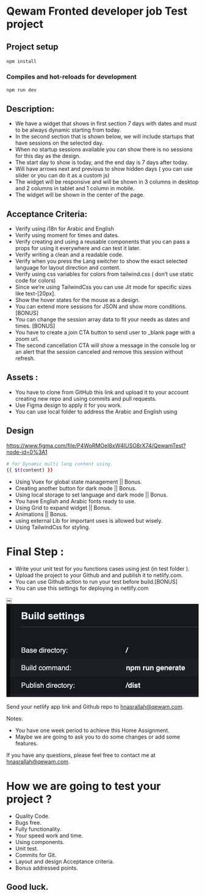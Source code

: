 # Qewam Fronted developer job Test project

## Project setup

```
npm install
```

### Compiles and hot-reloads for development

```
npm run dev
```

## Description:

- We have a widget that shows in first section 7 days with dates and must to be always dynamic starting from today.
- In the second section that is shown below, we will include startups that have sessions on the selected day.
- When no startup sessions available you can show there is no sessions for this day as the design.
- The start day to show is today, and the end day is 7 days after today.
- Will have arrows next and previous to show hidden days ( you can use slider or you can do it as a custom js)
- The widget will be responsive and will be shown in 3 columns in desktop and 2 columns in tablet and 1 column in mobile.
- The widget will be shown in the center of the page.

## Acceptance Criteria:

- Verify using i18n for Arabic and English
- Verify using moment for times and dates.
- Verify creating and using a reusable components that you can pass a props for using it everywhere and can test it later.
- Verify writing a clean and a readable code.
- Verify when you press the Lang switcher to show the exact selected language for layout direction and content.
- Verify using css variables for colors from tailwind.css ( don’t use static code for colors)
- Since we’re using TailwindCss you can use Jit mode for specific sizes like text-[20px].
- Show the hover states for the mouse as a design.
- You can extend more sessions for JSON and show more conditions. [BONUS]
- You can change the session array data to fit your needs as dates and times. [BONUS]
- You have to create a join CTA button to send user to \_blank page with a zoom url.
- The second cancellation CTA will show a message in the console log or an alert that the session canceled and remove this session without refresh.

## Assets :

- You have to clone from GitHub this link and upload it to your account creating new repo and using commits and pull requests.
- Use Figma design to apply it for you work.
- You can use local folder to address the Arabic and English using

## Design

https://www.figma.com/file/P4WoRMOeI8xW4IUSO8rX74/QewamTest?node-id=0%3A1

```bash
# for Dynamic multi lang content using.
{{ $t(content) }}

```

- Using Vuex for global state management || Bonus.
- Creating another button for dark mode || Bonus.
- Using local storage to set language and dark mode || Bonus.
- You have English and Arabic fonts ready to use.
- Using Grid to expand widget || Bonus.
- Animations || Bonus.
- using external Lib for important uses is allowed but wisely.
- Using TailwindCss for styling.

# Final Step :

- Write your unit test for you functions cases using jest (in test folder ).
- Upload the project to your Github and and publish it to netlify.com.
- You can use Github action to run your test before build.[BONUS]
- You can use this settings for deploying in netlify.com

￼![](/static/settings.png)

Send your netlify app link and Github repo to [hnasrallah@qewam.com](mailto:hnasrallah@qewam.com).

Notes:

- You have one week period to achieve this Home Assignment.
- Maybe we are going to ask you to do some changes or add some features.

If you have any questions, please feel free to contact me at [hnasrallah@qewam.com](mailto:hnasrallah@qewam.com).

# How we are going to test your project ?

- Quality Code.
- Bugs free.
- Fully functionality.
- Your speed work and time.
- Using components.
- Unit test.
- Commits for Git.
- Layout and design Acceptance criteria.
- Bonus addressed points.

## Good luck.
